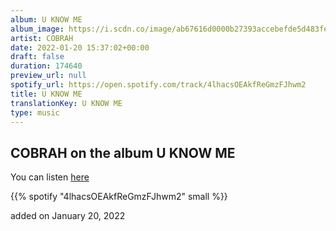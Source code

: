 ```yaml
---
album: U KNOW ME
album_image: https://i.scdn.co/image/ab67616d0000b27393accebefde5d483fe5f29b4
artist: COBRAH
date: 2022-01-20 15:37:02+00:00
draft: false
duration: 174640
preview_url: null
spotify_url: https://open.spotify.com/track/4lhacsOEAkfReGmzFJhwm2
title: U KNOW ME
translationKey: U KNOW ME
type: music
---
```


## COBRAH on the album U KNOW ME

You can listen [here](https://open.spotify.com/track/4lhacsOEAkfReGmzFJhwm2)

{{% spotify "4lhacsOEAkfReGmzFJhwm2" small %}}

added on January 20, 2022